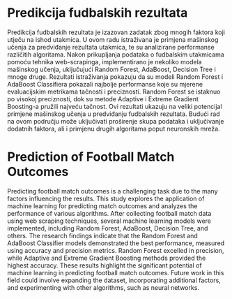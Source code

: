 # Predikcija fudbalskih rezultata

Predikcija fudbalskih rezultata je izazovan zadatak zbog mnogih faktora koji utječu na ishod utakmica. U ovom radu istraživana je primjena mašinskog učenja za predviđanje rezultata utakmica, te su analizirane performanse različitih algoritama.
Nakon prikupljanja podataka o fudbalskim utakmicama pomoću tehnika web-scrapinga, implementirano je nekoliko modela mašinskog učenja, uključujući Random Forest, AdaBoost, Decision Tree i mnoge druge.
Rezultati istraživanja pokazuju da su modeli Random Forest i AdaBoost Classifiera pokazali najbolje performanse koje su mjerene evaluacijskim metrikama tačnosti i preciznosti. Random Forest se istaknuo po visokoj preciznosti, dok su metode Adaptive i Extreme Gradient Boosting-a pružili najveću tačnost.
Ovi rezultati ukazuju na veliki potencijal primjene mašinskog učenja u predviđanju fudbalskih rezultata. Budući rad na ovom području može uključivati proširenje skupa podataka i uključivanje dodatnih faktora, ali i primjenu drugih algoritama poput neuronskih mreža.

# Prediction of Football Match Outcomes
Predicting football match outcomes is a challenging task due to the many factors influencing the results. This study explores the application of machine learning for predicting match outcomes and analyzes the performance of various algorithms.
After collecting football match data using web scraping techniques, several machine learning models were implemented, including Random Forest, AdaBoost, Decision Tree, and others.
The research findings indicate that the Random Forest and AdaBoost Classifier models demonstrated the best performance, measured using accuracy and precision metrics. Random Forest excelled in precision, while Adaptive and Extreme Gradient Boosting methods provided the highest accuracy.
These results highlight the significant potential of machine learning in predicting football match outcomes. Future work in this field could involve expanding the dataset, incorporating additional factors, and experimenting with other algorithms, such as neural networks.
